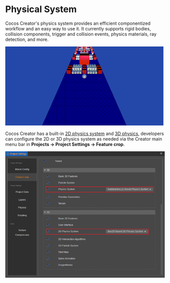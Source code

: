 # Physical System

Cocos Creator's physics system provides an efficient componentized workflow and an easy way to use it. It currently supports rigid bodies, collision components, trigger and collision events, physics materials, ray detection, and more.

![image](img/physics.gif)

Cocos Creator has a built-in [2D physics system](../physics-2d/physics-2d.md) and [3D physics](physics.md), developers can configure the 2D or 3D physics system as needed via the Creator main menu bar in **Projects -> Project Settings -> Feature crop**.

![physics system](img/physics-system.png)